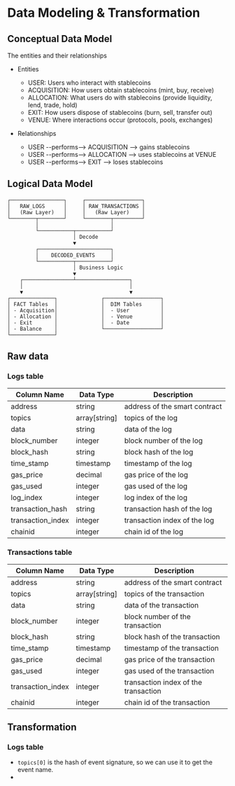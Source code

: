 # Data Modeling & Transformation

## Conceptual Data Model
The entities and their relationships

- Entities
  - USER: Users who interact with stablecoins
  - ACQUISITION: How users obtain stablecoins (mint, buy, receive)
  - ALLOCATION: What users do with stablecoins (provide liquidity, lend, trade, hold)
  - EXIT: How users dispose of stablecoins (burn, sell, transfer out)
  - VENUE: Where interactions occur (protocols, pools, exchanges)

- Relationships
  - USER --performs--> ACQUISITION --> gains stablecoins
  - USER --performs--> ALLOCATION --> uses stablecoins at VENUE
  - USER --performs--> EXIT --> loses stablecoins


## Logical Data Model

```
┌─────────────────┐     ┌──────────────────┐
│   RAW_LOGS      │     │ RAW_TRANSACTIONS │
│   (Raw Layer)   │     │   (Raw Layer)    │
└────────┬────────┘     └────────┬─────────┘
         │                       │
         └───────────┬───────────┘
                     │ Decode
                     ▼
         ┌───────────────────────┐
         │    DECODED_EVENTS     │
         └───────────┬───────────┘
                     │ Business Logic
                     ▼
    ┌────────────────┴─────────────────┐
    │                                  │
    ▼                                  ▼
┌──────────────┐              ┌──────────────────┐
│ FACT Tables  │              │  DIM Tables      │
│ - Acquisition│              │  - User          │
│ - Allocation │              │  - Venue         │
│ - Exit       │              │  - Date          │
│ - Balance    │              └──────────────────┘
└──────────────┘
```

## Raw data
### Logs table
| Column Name       | Data Type     | Description                   |
| ----------------- | ------------- | ----------------------------- |
| address           | string        | address of the smart contract |
| topics            | array[string] | topics of the log             |
| data              | string        | data of the log               |
| block_number      | integer       | block number of the log       |
| block_hash        | string        | block hash of the log         |
| time_stamp        | timestamp     | timestamp of the log          |
| gas_price         | decimal       | gas price of the log          |
| gas_used          | integer       | gas used of the log           |
| log_index         | integer       | log index of the log          |
| transaction_hash  | string        | transaction hash of the log   |
| transaction_index | integer       | transaction index of the log  |
| chainid           | integer       | chain id of the log           |

### Transactions table
| Column Name       | Data Type     | Description                          |
| ----------------- | ------------- | ------------------------------------ |
| address           | string        | address of the smart contract        |
| topics            | array[string] | topics of the transaction            |
| data              | string        | data of the transaction              |
| block_number      | integer       | block number of the transaction      |
| block_hash        | string        | block hash of the transaction        |
| time_stamp        | timestamp     | timestamp of the transaction         |
| gas_price         | decimal       | gas price of the transaction         |
| gas_used          | integer       | gas used of the transaction          |
| transaction_index | integer       | transaction index of the transaction |
| chainid           | integer       | chain id of the transaction          |


## Transformation
### Logs table
- `topics[0]` is the hash of event signature, so we can use it to get the event name.
- 